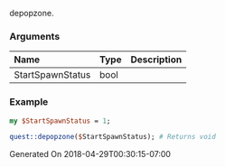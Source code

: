 depopzone.
### Arguments
**Name**|**Type**|**Description**
:---|:---|:---
StartSpawnStatus|bool|

### Example

```perl
my $StartSpawnStatus = 1;

quest::depopzone($StartSpawnStatus); # Returns void
```


Generated On 2018-04-29T00:30:15-07:00